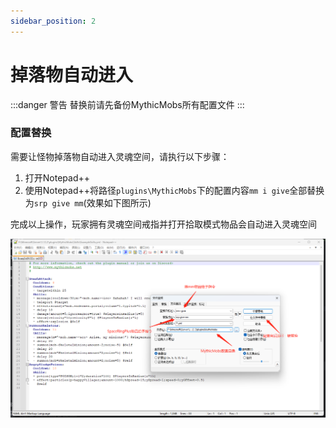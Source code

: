 ```yaml
---
sidebar_position: 2
---
```


# 掉落物自动进入

:::danger 警告
替换前请先备份MythicMobs所有配置文件
:::

### **配置替换**

需要让怪物掉落物自动进入灵魂空间，请执行以下步骤：

1. 打开Notepad++
2. 使用Notepad++将路径`plugins\MythicMobs`下的配置内容`mm i give`全部替换为`srp give mm`(效果如下图所示)

完成以上操作，玩家拥有灵魂空间戒指并打开拾取模式物品会自动进入灵魂空间

![](img/给予指令替换.png)

